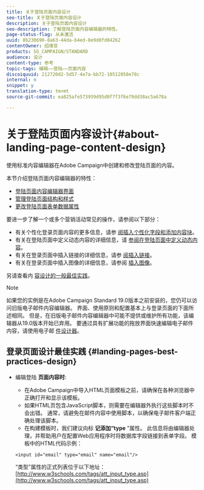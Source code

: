 ```yaml
---
title: 关于登陆页面内容设计
seo-title: 关于登陆页面内容设计
description: 关于登陆页面内容设计
seo-description: 了解登陆页面内容编辑器的特性。
page-status-flag: 从未激活
uuid: 8b230690-8a63-44da-b4ed-8e9d8fd84262
contentOwner: 绍维亚
products: SG_CAMPAIGN/STANDARD
audience: 设计
content-type: 参考
topic-tags: 编辑——登陆——页面内容
discoiquuid: 212720d2-5d57-4e7a-bb72-10512050e78c
internal: n
snippet: y
translation-type: tm+mt
source-git-commit: ea825afe573959d95d0f7f3f6e79dd38ac5a678a

---
```


# 关于登陆页面内容设计{#about-landing-page-content-design}

使用标准内容编辑器在Adobe Campaign中创建和修改登陆页面的内容。

本节介绍登陆页面内容编辑器的特性：

* [登陆页面内容编辑器界面](../../channels/using/landing-page-content-editor-interface.md)
* [管理登陆页面结构和样式](../../channels/using/managing-landing-page-structure-and-style.md)
* [更改登陆页面表单数据属性](../../channels/using/changing-a-landing-page-form-data-properties.md)

要进一步了解一个或多个营销活动常见的操作，请参阅以下部分：

* 有关个性化登录页面内容的更多信息，请参 [阅插入个性化字段](../../designing/using/personalization.md#inserting-a-personalization-field)[和添加内容块](../../designing/using/personalization.md#adding-a-content-block)。
* 有关在登陆页面中定义动态内容的详细信息，请 [参阅在登陆页面中定义动态内容](../../channels/using/defining-dynamic-content-in-a-landing-page.md)。
* 有关在登录页面中插入链接的详细信息，请参 [阅插入链接](../../designing/using/links.md#inserting-a-link)。
* 有关在登录页面中插入图像的详细信息，请参阅 [插入图像](../../designing/using/images.md)。

另请查看内 [容设计的一般最佳实践](../../designing/using/overview.md#content-design-best-practices)。

>[!NOTE]
>
>如果您的实例是在Adobe Campaign Standard 19.0版本之前安装的，您仍可以访问旧版电子邮件内容编辑器。 界面、使用原则和配置基本上与登录页面的下面所述相同。 但是，在旧版电子邮件内容编辑器中可能不提供或维护所有功能，该编辑器从19.0版本开始已弃用。 要通过具有扩展功能的拖放界面快速编辑电子邮件内容，请使用电子邮 [件设计器](../../designing/using/overview.md)。

## 登录页面设计最佳实践 {#landing-pages-best-practices-design}

* 编辑登陆 **页面内容时**:

   * 在Adobe Campaign中导入HTML页面模板之前，请确保在各种浏览器中正确打开和显示该模板。
   * 如果HTML页包含JavaScript脚本，则需要在编辑器外执行这些脚本时不会出错。 通常，请避免在邮件内容中使用脚本，以确保电子邮件客户端正确处理该脚本。
   * 在构建模板时，我们建议向标 **记添加“type** ”属性。 此信息将由编辑器处理，并帮助用户在配置Web应用程序时将数据库字段链接到表单字段。
   模板中的HTML代码示例：

   ```
   <input id="email" type="email" name="email"/>
   ```

   “类型”属性的正式列表位于以下地址： [http://www.w3schools.com/tags/att_input_type.asp](http://www.w3schools.com/tags/att_input_type.asp)
